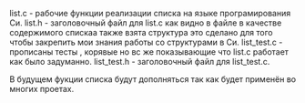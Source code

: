 list.c - рабочие функции реализации списка на языке програмирования Си.
list.h - заголовочный файл для list.c как видно в файле в качестве содержимого спискаа также взята структура это сделано для того чтобы закрепить мои знания работы со структурами в Си.
list_test.c - прописаны тесты , корявые но вс же показывающие что list.c работает как было задуманно.
list_test.h - заголовочный файл для list_test.c.

В будущем фукции списка будут дополняться так как будет применён во многих проетах.
